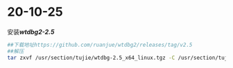 # 20-10-25

安装***wtdbg2-2.5***

```bash
##下载地址https://github.com/ruanjue/wtdbg2/releases/tag/v2.5
##解压
tar zxvf /usr/section/tujie/wtdbg-2.5_x64_linux.tgz -C /usr/section/tujie/opt/biosoft
```
